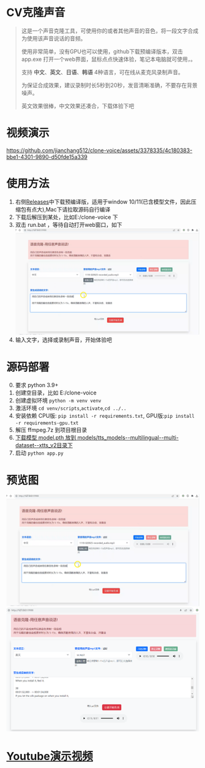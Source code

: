 
# CV克隆声音

> 
> 这是一个声音克隆工具，可使用你的或者其他声音的音色，将一段文字合成为使用该声音说话的音频。
> 
> 使用非常简单，没有GPU也可以使用，github下载预编译版本，双击 app.exe 打开一个web界面，鼠标点点快速体验，笔记本电脑就可使用，。
> 
> 支持 **中文**、**英文**、**日语**、**韩语** 4种语言，可在线从麦克风录制声音。
> 
> 为保证合成效果，建议录制时长5秒到20秒，发音清晰准确，不要存在背景噪声。
> 
> 英文效果很棒，中文效果还凑合，下载体验下吧
> 


# 视频演示

https://github.com/jianchang512/clone-voice/assets/3378335/4c180383-bbe1-4301-9890-d50fde15a339



# 使用方法

1. 右侧[Releases](https://github.com/jianchang512/clone-voice/releases)中下载预编译版，适用于window 10/11(已含模型文件，因此压缩包有点大),Mac下请拉取源码自行编译
2. 下载后解压到某处，比如E:/clone-voice 下
3. 双击 run.bat ，等待自动打开web窗口，如下
![](./images/0.png)
4. 输入文字，选择或录制声音，开始体验吧


# 源码部署

0. 要求 python 3.9+
1. 创建空目录，比如 E:/clone-voice
2. 创建虚拟环境 `python -m venv venv`
3. 激活环境 `cd venv/scripts`,`activate`,`cd ../..`
4. 安装依赖 CPU版: `pip install -r requirements.txt`, GPU版:`pip install -r requirements-gpu.txt`
5. 解压 ffmpeg.7z 到项目根目录
6. [下载模型 model.pth 放到 models/tts_models--multilingual--multi-dataset--xtts_v2目录下](https://github.com/jianchang512/clone-voice/releases/download/v0.0.1/model.pth)
7. 启动 `python app.py`

# 预览图

![](./images/0.png)
![](./images/1.png)

# [Youtube演示视频](https://youtu.be/NL5cIoJ9Gjo)